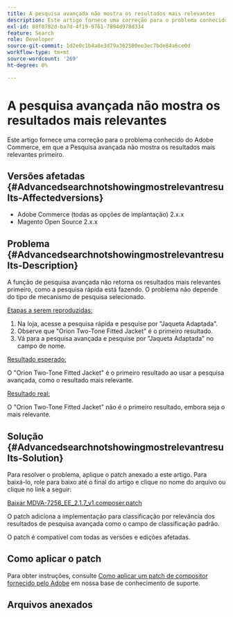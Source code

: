 ```yaml
---
title: A pesquisa avançada não mostra os resultados mais relevantes
description: Este artigo fornece uma correção para o problema conhecido do Adobe Commerce, em que a Pesquisa avançada não mostra os resultados mais relevantes primeiro.
exl-id: 88f0782d-ba7d-4f19-9761-7894d978d334
feature: Search
role: Developer
source-git-commit: 1d2e0c1b4a8e3d79a362500ee3ec7bde84a6ce0d
workflow-type: tm+mt
source-wordcount: '269'
ht-degree: 0%

---
```


# A pesquisa avançada não mostra os resultados mais relevantes

Este artigo fornece uma correção para o problema conhecido do Adobe Commerce, em que a Pesquisa avançada não mostra os resultados mais relevantes primeiro.

## Versões afetadas {#Advancedsearchnotshowingmostrelevantresults-Affectedversions}

* Adobe Commerce (todas as opções de implantação) 2.x.x
* Magento Open Source 2.x.x

## Problema {#Advancedsearchnotshowingmostrelevantresults-Description}

A função de pesquisa avançada não retorna os resultados mais relevantes primeiro, como a pesquisa rápida está fazendo. O problema não depende do tipo de mecanismo de pesquisa selecionado.

<u>Etapas a serem reproduzidas:</u>

1. Na loja, acesse a pesquisa rápida e pesquise por &quot;Jaqueta Adaptada&quot;.
1. Observe que &quot;Orion Two-Tone Fitted Jacket&quot; é o primeiro resultado.
1. Vá para a pesquisa avançada e pesquise por &quot;Jaqueta Adaptada&quot; no campo de nome.

<u>Resultado esperado:</u>

O &quot;Orion Two-Tone Fitted Jacket&quot; é o primeiro resultado ao usar a pesquisa avançada, como o resultado mais relevante.

<u>Resultado real:</u>

O &quot;Orion Two-Tone Fitted Jacket&quot; não é o primeiro resultado, embora seja o mais relevante.

## Solução {#Advancedsearchnotshowingmostrelevantresults-Solution}

Para resolver o problema, aplique o patch anexado a este artigo. Para baixá-lo, role para baixo até o final do artigo e clique no nome do arquivo ou clique no link a seguir:

[Baixar MDVA-7256\_EE\_2.1.7\_v1.composer.patch](assets/MDVA-7256_EE_2.1.7_v1.composer.patch.zip)

O patch adiciona a implementação para classificação por relevância dos resultados de pesquisa avançada como o campo de classificação padrão.

O patch é compatível com todas as versões e edições afetadas.

## Como aplicar o patch

Para obter instruções, consulte [Como aplicar um patch de compositor fornecido pelo Adobe](/help/how-to/general/how-to-apply-a-composer-patch-provided-by-magento.md) em nossa base de conhecimento de suporte.

## Arquivos anexados
